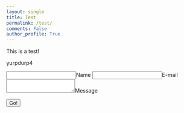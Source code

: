 ```yaml
---
layout: single
title: Test
permalink: /test/
comments: False
author_profile: True
---
```

This is a test!

yurpdurp4

<form method="POST" action="https://api.staticman.net/v1/entry/eigenbrot/eigenbrot.github.io/master">
  <input name="options[redirect]" type="hidden" value="http://www.eigenspace.me">
  <!-- e.g. "2016-01-02-this-is-a-post" -->
  <input name="options[slug]" type="hidden" value="{{ page.slug }}">
  <label><input name="fields[name]" type="text">Name</label>
  <label><input name="fields[email]" type="email">E-mail</label>
  <label><textarea name="fields[message]"></textarea>Message</label>
  
  <button type="submit">Go!</button>
</form>